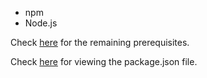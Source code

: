 * npm
* Node.js

Check [here](https://github.com/PranithaNagasai/TrackEx/network/dependencies) for the remaining prerequisites.

Check [here](https://github.com/PranithaNagasai/TrackEx/blob/master/functions/package.json) for viewing the package.json file.